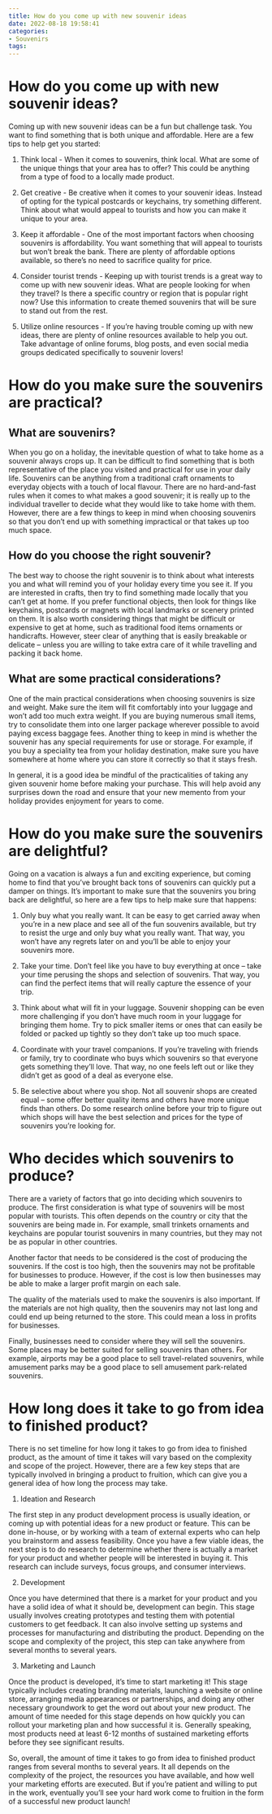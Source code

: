 ```yaml
---
title: How do you come up with new souvenir ideas
date: 2022-08-18 19:58:41
categories:
- Souvenirs
tags:
---
```



#  How do you come up with new souvenir ideas?

Coming up with new souvenir ideas can be a fun but challenge task. You want to find something that is both unique and affordable. Here are a few tips to help get you started:

1. Think local - When it comes to souvenirs, think local. What are some of the unique things that your area has to offer? This could be anything from a type of food to a locally made product.

2. Get creative - Be creative when it comes to your souvenir ideas. Instead of opting for the typical postcards or keychains, try something different. Think about what would appeal to tourists and how you can make it unique to your area.

3. Keep it affordable - One of the most important factors when choosing souvenirs is affordability. You want something that will appeal to tourists but won’t break the bank. There are plenty of affordable options available, so there’s no need to sacrifice quality for price.

4. Consider tourist trends - Keeping up with tourist trends is a great way to come up with new souvenir ideas. What are people looking for when they travel? Is there a specific country or region that is popular right now? Use this information to create themed souvenirs that will be sure to stand out from the rest.

5. Utilize online resources - If you’re having trouble coming up with new ideas, there are plenty of online resources available to help you out. Take advantage of online forums, blog posts, and even social media groups dedicated specifically to souvenir lovers!

#  How do you make sure the souvenirs are practical?

## What are souvenirs?

When you go on a holiday, the inevitable question of what to take home as a souvenir always crops up. It can be difficult to find something that is both representative of the place you visited and practical for use in your daily life. Souvenirs can be anything from a traditional craft ornaments to everyday objects with a touch of local flavour. There are no hard-and-fast rules when it comes to what makes a good souvenir; it is really up to the individual traveller to decide what they would like to take home with them. However, there are a few things to keep in mind when choosing souvenirs so that you don’t end up with something impractical or that takes up too much space.

## How do you choose the right souvenir?

The best way to choose the right souvenir is to think about what interests you and what will remind you of your holiday every time you see it. If you are interested in crafts, then try to find something made locally that you can’t get at home. If you prefer functional objects, then look for things like keychains, postcards or magnets with local landmarks or scenery printed on them. It is also worth considering things that might be difficult or expensive to get at home, such as traditional food items ornaments or handicrafts. However, steer clear of anything that is easily breakable or delicate – unless you are willing to take extra care of it while travelling and packing it back home.

## What are some practical considerations?

One of the main practical considerations when choosing souvenirs is size and weight. Make sure the item will fit comfortably into your luggage and won’t add too much extra weight. If you are buying numerous small items, try to consolidate them into one larger package wherever possible to avoid paying excess baggage fees. Another thing to keep in mind is whether the souvenir has any special requirements for use or storage. For example, if you buy a speciality tea from your holiday destination, make sure you have somewhere at home where you can store it correctly so that it stays fresh.

In general, it is a good idea be mindful of the practicalities of taking any given souvenir home before making your purchase. This will help avoid any surprises down the road and ensure that your new memento from your holiday provides enjoyment for years to come.

#  How do you make sure the souvenirs are delightful?

Going on a vacation is always a fun and exciting experience, but coming home to find that you’ve brought back tons of souvenirs can quickly put a damper on things. It’s important to make sure that the souvenirs you bring back are delightful, so here are a few tips to help make sure that happens:

1. Only buy what you really want. It can be easy to get carried away when you’re in a new place and see all of the fun souvenirs available, but try to resist the urge and only buy what you really want. That way, you won’t have any regrets later on and you’ll be able to enjoy your souvenirs more.

2. Take your time. Don’t feel like you have to buy everything at once – take your time perusing the shops and selection of souvenirs. That way, you can find the perfect items that will really capture the essence of your trip.

3. Think about what will fit in your luggage. Souvenir shopping can be even more challenging if you don’t have much room in your luggage for bringing them home. Try to pick smaller items or ones that can easily be folded or packed up tightly so they don’t take up too much space.

4. Coordinate with your travel companions. If you’re traveling with friends or family, try to coordinate who buys which souvenirs so that everyone gets something they’ll love. That way, no one feels left out or like they didn’t get as good of a deal as everyone else.

5. Be selective about where you shop. Not all souvenir shops are created equal – some offer better quality items and others have more unique finds than others. Do some research online before your trip to figure out which shops will have the best selection and prices for the type of souvenirs you’re looking for.

#  Who decides which souvenirs to produce?

There are a variety of factors that go into deciding which souvenirs to produce. The first consideration is what type of souvenirs will be most popular with tourists. This often depends on the country or city that the souvenirs are being made in. For example, small trinkets ornaments and keychains are popular tourist souvenirs in many countries, but they may not be as popular in other countries.

Another factor that needs to be considered is the cost of producing the souvenirs. If the cost is too high, then the souvenirs may not be profitable for businesses to produce. However, if the cost is low then businesses may be able to make a larger profit margin on each sale.

The quality of the materials used to make the souvenirs is also important. If the materials are not high quality, then the souvenirs may not last long and could end up being returned to the store. This could mean a loss in profits for businesses.

Finally, businesses need to consider where they will sell the souvenirs. Some places may be better suited for selling souvenirs than others. For example, airports may be a good place to sell travel-related souvenirs, while amusement parks may be a good place to sell amusement park-related souvenirs.

#  How long does it take to go from idea to finished product?

There is no set timeline for how long it takes to go from idea to finished product, as the amount of time it takes will vary based on the complexity and scope of the project. However, there are a few key steps that are typically involved in bringing a product to fruition, which can give you a general idea of how long the process may take.

1. Ideation and Research

The first step in any product development process is usually ideation, or coming up with potential ideas for a new product or feature. This can be done in-house, or by working with a team of external experts who can help you brainstorm and assess feasibility. Once you have a few viable ideas, the next step is to do research to determine whether there is actually a market for your product and whether people will be interested in buying it. This research can include surveys, focus groups, and consumer interviews.

2. Development

Once you have determined that there is a market for your product and you have a solid idea of what it should be, development can begin. This stage usually involves creating prototypes and testing them with potential customers to get feedback. It can also involve setting up systems and processes for manufacturing and distributing the product. Depending on the scope and complexity of the project, this step can take anywhere from several months to several years.

3. Marketing and Launch

Once the product is developed, it’s time to start marketing it! This stage typically includes creating branding materials, launching a website or online store, arranging media appearances or partnerships, and doing any other necessary groundwork to get the word out about your new product. The amount of time needed for this stage depends on how quickly you can rollout your marketing plan and how successful it is. Generally speaking, most products need at least 6-12 months of sustained marketing efforts before they see significant results.

So, overall, the amount of time it takes to go from idea to finished product ranges from several months to several years. It all depends on the complexity of the project, the resources you have available, and how well your marketing efforts are executed. But if you’re patient and willing to put in the work, eventually you’ll see your hard work come to fruition in the form of a successful new product launch!